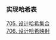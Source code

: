### 实现哈希表
[705. 设计哈希集合](https://leetcode-cn.com/problems/design-hashset/)  
[706. 设计哈希映射](https://leetcode-cn.com/problems/design-hashmap/)  




